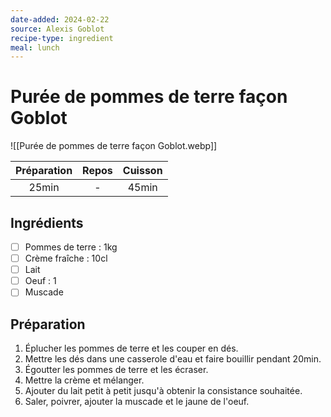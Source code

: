 ```yaml
---
date-added: 2024-02-22
source: Alexis Goblot
recipe-type: ingredient
meal: lunch
---
```


# Purée de pommes de terre façon Goblot

![[Purée de pommes de terre façon Goblot.webp]]

| Préparation | Repos | Cuisson |
|:-----------:|:-----:|:-------:|
|    25min    |   -   |  45min  |

## Ingrédients

- [ ] Pommes de terre : 1kg
- [ ] Crème fraîche : 10cl
- [ ] Lait
- [ ] Oeuf : 1
- [ ] Muscade

## Préparation

1. Éplucher les pommes de terre et les couper en dés.
2. Mettre les dés dans une casserole d'eau et faire bouillir pendant 20min.
3. Égoutter les pommes de terre et les écraser.
4. Mettre la crème et mélanger.
5. Ajouter du lait petit à petit jusqu'à obtenir la consistance souhaitée.
6. Saler, poivrer, ajouter la muscade et le jaune de l'oeuf.
